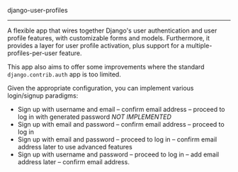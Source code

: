 django-user-profiles
********************

A flexible app that wires together Django's user authentication and user profile
features, with customizable forms and models. Furthermore, it provides a layer
for user profile activation, plus support for a multiple-profiles-per-user
feature.

This app also aims to offer some improvements where the standard
`django.contrib.auth` app is too limited.

Given the appropriate configuration, you can implement various login/signup
paradigms:

* Sign up with username and email – confirm email address – proceed to log in
  with generated password *NOT IMPLEMENTED*
* Sign up with email and password – confirm email address – proceed to log in
* Sign up with email and password – proceed to log in – confirm email address
  later to use advanced features
* Sign up with username and password – proceed to log in – add email address
  later – confirm email address.
